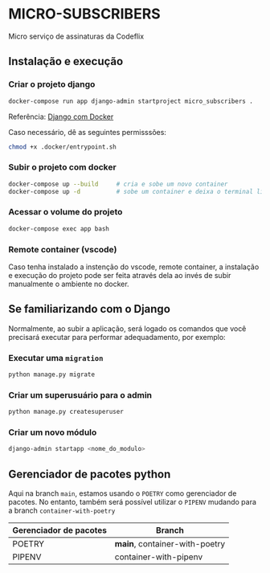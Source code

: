 # MICRO-SUBSCRIBERS

Micro serviço de assinaturas da Codeflix

## Instalação e execução

### Criar o projeto django

```bash
docker-compose run app django-admin startproject micro_subscribers .
```

Referência: [Django com Docker](https://docs.docker.com/samples/django/)

Caso necessário, dê as seguintes permisssões:

```bash
chmod +x .docker/entrypoint.sh
```

### Subir o projeto com docker

```bash
docker-compose up --build     # cria e sobe um novo container
docker-compose up -d          # sobe um container e deixa o terminal livre
```

### Acessar o volume do projeto

```bash
docker-compose exec app bash
```

### Remote container (vscode)

Caso tenha instalado a instenção do vscode, remote container, a instalação e execução do projeto pode ser feita através dela ao invés de subir manualmente o ambiente no docker.

## Se familiarizando com o Django

Normalmente, ao subir a aplicação, será logado os comandos que você precisará executar para performar adequadamento, por exemplo:

### Executar uma `migration`

```bash
python manage.py migrate
```

### Criar um superusuário para o admin

```bash
python manage.py createsuperuser
```

### Criar um novo módulo

```bash
django-admin startapp <nome_do_modulo>
```

## Gerenciador de pacotes python

Aqui na branch `main`, estamos usando o `POETRY` como gerenciador de pacotes. No entanto, também será possível utilizar o `PIPENV` mudando para a branch `container-with-poetry`

| Gerenciador de pacotes | Branch                          |
| ---------------------- | ------------------------------- |
| POETRY                 | **main**, container-with-poetry |
| PIPENV                 | container-with-pipenv           |
